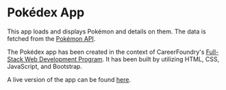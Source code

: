 # Pokédex App

This app loads and displays Pokémon and details on them. 
The data is fetched from the [Pokémon API](https://pokeapi.co/). 

The Pokédex app has been created in the context of CareerFoundry's
[Full-Stack Web Development Program](https://careerfoundry.com/en/courses/become-a-web-developer/).
It has been built by utilizing HTML, CSS, JavaScript, and Bootstrap.

A live version of the app can be found [here](https://fouahs.github.io/pokedex-app/).
